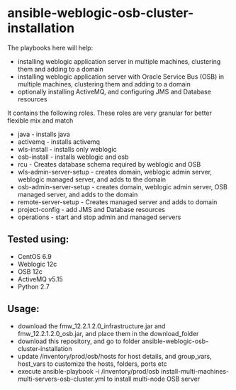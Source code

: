 # ansible-weblogic-osb-cluster-installation

The playbooks here will help:

- installing weblogic application server in multiple machines, clustering them and adding to a domain
- installing weblogic application server with Oracle Service Bus (OSB) in multiple machines, clustering them and adding to a domain
- optionally installing ActiveMQ, and configuring JMS and Database resources

It contains the following roles. These roles are very granular for better flexible mix and match

- java - installs java
- activemq - installs activemq
- wls-install - installs only weblogic
- osb-install - installs weblogic and osb
- rcu - Creates database schema required by weblogic and OSB
- wls-admin-server-setup - creates domain, weblogic admin server, weblogic managed server, and adds to the domain
- osb-admin-server-setup - creates domain, weblogic admin server, OSB managed server, and adds to the domain
- remote-server-setup - Creates managed server and adds to domain
- project-config - add JMS and Database resources
- operations - start and stop admin and managed servers

## Tested using:

- CentOS 6.9
- Weblogic 12c
- OSB 12c
- ActiveMQ v5.15
- Python 2.7

## Usage:

- download the fmw\_12.2.1.2.0\_infrastructure.jar and fmw\_12.2.1.2.0\_osb.jar, and place them in the download\_folder
- download this repository, and go to folder ansible-weblogic-osb-cluster-installation
- update /inventory/prod/osb/hosts for host details, and group\_vars, host\_vars to customize the hosts, folders, ports etc
- execute ansible-playbook -i /inventory/prod/osb install-multi-machines-multi-servers-osb-cluster.yml to install multi-node OSB server
